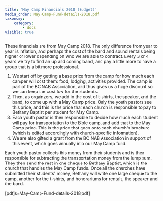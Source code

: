 ```yaml
---
title: 'May Camp Financials 2018 (Budget)'
media_order: May-Camp-Fund-details-2018.pdf
taxonomy:
    category:
        - docs
visible: true
---
```


These financials are from May Camp 2018. The only difference from year to year is inflation, and perhaps the cost of the band and sound rentals being higher or lower depending on who we are able to contract. Every 3 or 4 years we try to find an up and coming band, and pay a little more to have a group that is a bit more professional. 

1) We start off by getting a base price from the camp for how much each camper will cost them: food, lodging, activities provided. The camp is part of the BC NAB Association, and thus gives us a huge discount so we can keep the cost low for the students.
2) Then, as orgainzers, we add in the cost of t-shirts, the speaker, and the band, to come up with a May Camp price. Only the youth pastors see this price, and this is the price that each church is responsible to pay to Bethany Baptist per student for May Camp.
3) Each youth pastor is then responsible to decide how much each student will pay for transportation to the Bible camp, and add that to the May Camp price. This is the price that goes onto each church's brochure (which is edited accordingly with church-specific information). 
4) We are also gifted a grant from the BC NAB Association in support of this event, which goes annually into our May Camp fund.

Each youth pastor collects this money from their students and is then responsible for subtracting the transportation money from the lump sum. They then send the rest in one cheque to Bethany Baptist, which is the church that handles the May Camp funds. Once all the churches have submitted their students' money, Bethany will write one large cheque to the camp, another for the t-shirts, and honorariums for rentals, the speaker and the band. 

[pdfjs=May-Camp-Fund-details-2018.pdf]